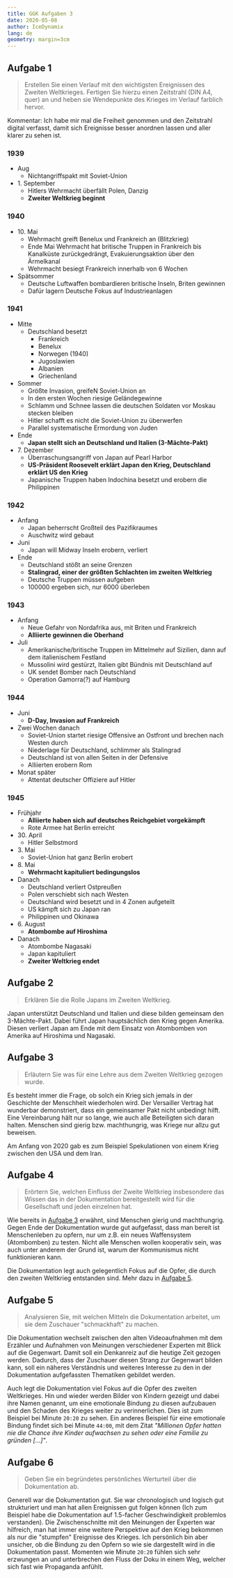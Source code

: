 ```yaml
---
title: GGK Aufgaben 3
date: 2020-05-08
author: IceDynamix
lang: de
geometry: margin=3cm
---
```


## Aufgabe 1

> Erstellen Sie einen Verlauf mit den wichtigsten Ereignissen des Zweiten
> Weltkrieges. Fertigen Sie hierzu einen Zeitstrahl (DIN A4, quer) an und heben
> sie Wendepunkte des Krieges im Verlauf farblich hervor.

Kommentar: Ich habe mir mal die Freiheit genommen und den Zeitstrahl digital verfasst,
damit sich Ereignisse besser anordnen lassen und aller klarer zu sehen ist.

### 1939

- Aug
    - Nichtangriffspakt mit Soviet-Union
- 1\. September
    - Hitlers Wehrmacht überfällt Polen, Danzig
    - **Zweiter Weltkrieg beginnt**

### 1940

- 10\. Mai
    - Wehrmacht greift Benelux und Frankreich an (Blitzkrieg)
    - Ende Mai Wehrmacht hat britische Truppen in Frankreich bis Kanalküste zurückgedrängt,
      Evakuierungsaktion über den Ärmelkanal
    - Wehrmacht besiegt Frankreich innerhalb von 6 Wochen
- Spätsommer
    - Deutsche Luftwaffen bombardieren britische Inseln, Briten gewinnen
    - Dafür lagern Deutsche Fokus auf Industrieanlagen

### 1941

- Mitte
    - Deutschland besetzt
        - Frankreich
        - Benelux
        - Norwegen (1940)
        - Jugoslawien
        - Albanien
        - Griechenland
- Sommer
    - Größte Invasion, greifeN Soviet-Union an
    - In den ersten Wochen riesige Geländegewinne
    - Schlamm und Schnee lassen die deutschen Soldaten vor Moskau stecken bleiben
    - Hitler schafft es nicht die Soviet-Union zu überwerfen
    - Parallel systematische Ermordung von Juden
- Ende
    - **Japan stellt sich an Deutschland und Italien (3-Mächte-Pakt)**
- 7\. Dezember
    - Überraschungsangriff von Japan auf Pearl Harbor
    - **US-Präsident Roosevelt erklärt Japan den Krieg, Deutschland erklärt US den Krieg**
    - Japanische Truppen haben Indochina besetzt und erobern die Philippinen

### 1942

- Anfang
    - Japan beherrscht Großteil des Pazifikraumes
    - Auschwitz wird gebaut
- Juni
    - Japan will Midway Inseln erobern, verliert
- Ende
    - Deutschland stößt an seine Grenzen
    - **Stalingrad, einer der größten Schlachten im zweiten Weltkrieg**
    - Deutsche Truppen müssen aufgeben
    - 100000 ergeben sich, nur 6000 überleben

### 1943

- Anfang
    - Neue Gefahr von Nordafrika aus, mit Briten und Frankreich
    - **Alliierte gewinnen die Oberhand**
- Juli
    - Amerikanische/britische Truppen im Mittelmehr auf Sizilien, dann auf dem italienischem Festland
    - Mussolini wird gestürzt, Italien gibt Bündnis mit Deutschland auf
    - UK sendet Bomber nach Deutschland
    - Operation Gamorra(?) auf Hamburg

### 1944

- Juni
    - **D-Day, Invasion auf Frankreich**
- Zwei Wochen danach
    - Soviet-Union startet riesige Offensive an Ostfront und brechen nach Westen durch
    - Niederlage für Deutschland, schlimmer als Stalingrad
    - Deutschland ist von allen Seiten in der Defensive
    - Alliierten erobern Rom
- Monat später
    - Attentat deutscher Offiziere auf Hitler

### 1945

- Frühjahr
    - **Alliierte haben sich auf deutsches Reichgebiet vorgekämpft**
    - Rote Armee hat Berlin erreicht
- 30\. April
    - Hitler Selbstmord
- 3\. Mai
    - Soviet-Union hat ganz Berlin erobert
- 8\. Mai
    - **Wehrmacht kapituliert bedingungslos**
- Danach
    - Deutschland verliert Ostpreußen
    - Polen verschiebt sich nach Westen
    - Deutschland wird besetzt und in 4 Zonen aufgeteilt
    - US kämpft sich zu Japan ran
    - Philippinen und Okinawa
- 6\. August
    - **Atombombe auf Hiroshima**
- Danach
    - Atombombe Nagasaki
    - Japan kapituliert
    - **Zweiter Weltkrieg endet**

## Aufgabe 2

> Erklären Sie die Rolle Japans im Zweiten Weltkrieg.

Japan unterstützt Deutschland und Italien und diese bilden gemeinsam den 3-Mächte-Pakt.
Dabei führt Japan hauptsächlich den Krieg gegen Amerika. Diesen verliert Japan am Ende
mit dem Einsatz von Atombomben von Amerika auf Hiroshima und Nagasaki.

## Aufgabe 3

> Erläutern Sie was für eine Lehre aus dem Zweiten Weltkrieg gezogen wurde.

Es besteht immer die Frage, ob solch ein Krieg sich jemals in der Geschichte der Menschheit
wiederholen wird. Der Versailler Vertrag hat wunderbar demonstriert, dass ein gemeinsamer
Pakt nicht unbedingt hilft. Eine Vereinbarung hält nur so lange, wie auch alle Beteiligten
sich daran halten. Menschen sind gierig bzw. machthungrig, was Kriege nur allzu gut beweisen.

Am Anfang von 2020 gab es zum Beispiel Spekulationen von einem Krieg
zwischen den USA und dem Iran.

## Aufgabe 4

> Erörtern Sie, welchen Einfluss der Zweite Weltkrieg insbesondere das Wissen
> das in der Dokumentation bereitgestellt wird für die Gesellschaft und jeden
> einzelnen hat.

Wie bereits in [Aufgabe 3](#aufgabe-3) erwähnt, sind Menschen gierig und machthungrig. Gegen
Ende der Dokumentation wurde gut aufgefasst, dass man bereit ist Menschenleben zu opfern, nur
um z.B. ein neues Waffensystem (Atombomben) zu testen. Nicht alle Menschen wollen kooperativ
sein, was auch unter anderem der Grund ist, warum der Kommunismus nicht funktionieren kann.

Die Dokumentation legt auch gelegentlich Fokus auf die Opfer, die durch den zweiten Weltkrieg
entstanden sind. Mehr dazu in [Aufgabe 5](#aufgabe-5).

## Aufgabe 5

> Analysieren Sie, mit welchen Mitteln die Dokumentation arbeitet, um sie dem
> Zuschauer "schmackhaft" zu machen.

Die Dokumentation wechselt zwischen den alten Videoaufnahmen mit dem Erzähler und Aufnahmen
von Meinungen verschiedener Experten mit Blick auf die Gegenwart. Damit soll ein Denkanreiz
auf die heutige Zeit gezogen werden. Dadurch, dass der Zuschauer diesen Strang zur Gegenwart
bilden kann, soll ein näheres Verständnis und weiteres Interesse zu den in der Dokumentation
aufgefassten Thematiken gebildet werden.

Auch legt die Dokumentation viel Fokus auf die Opfer des zweiten Weltkrieges. Hin und wieder
werden Bilder von Kindern gezeigt und dabei ihre Namen genannt, um eine emotionale Bindung
zu diesen aufzubauen und den Schaden des Krieges weiter zu verinnerlichen. Dies ist zum
Beispiel bei Minute `20:20` zu sehen. Ein anderes Beispiel für eine emotionale Bindung findet
sich bei Minute `44:00`, mit dem Zitat *"Millionen Opfer hatten nie die Chance ihre Kinder*
*aufwachsen zu sehen oder eine Familie zu gründen [...]"*.

## Aufgabe 6

> Geben Sie ein begründetes persönliches Werturteil über die Dokumentation
> ab.

Generell war die Dokumentation gut. Sie war chronologisch und logisch gut strukturiert und man
hat allen Ereignissen gut folgen können (Ich zum Beispiel habe die Dokumentation auf 1.5-facher
Geschwindigkeit problemlos verstanden). Die Zwischenschnitte mit den Meinungen der Experten war
hilfreich, man hat immer eine weitere Perspektive auf den Krieg bekommen als nur die "stumpfen"
Ereignisse des Krieges. Ich persönlich bin aber unsicher, ob die Bindung zu den Opfern so wie
sie dargestellt wird in die Dokumentation passt. Momenten wie Minute `20:20` fühlen sich sehr
erzwungen an und unterbrechen den Fluss der Doku in einem Weg, welcher sich fast wie Propaganda
anfühlt.
